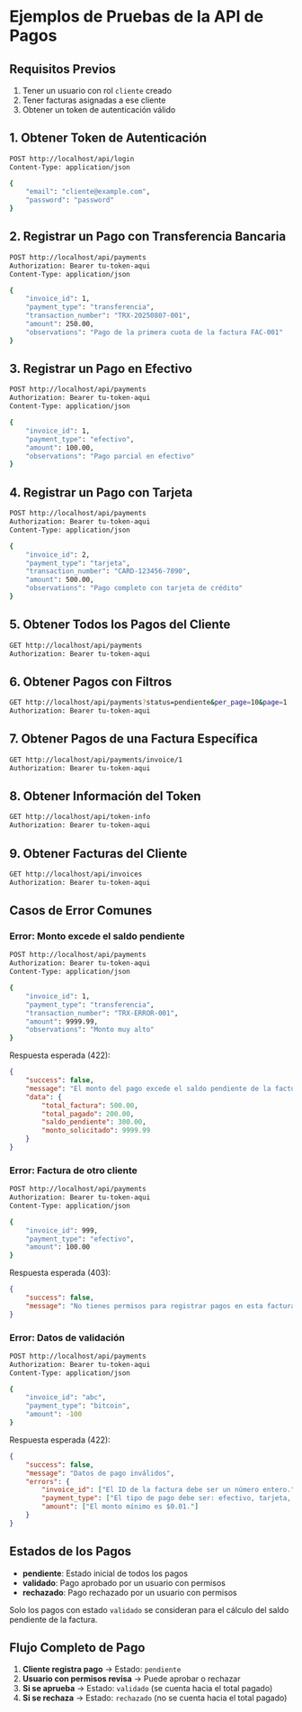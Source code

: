 # Ejemplos de Pruebas de la API de Pagos

## Requisitos Previos
1. Tener un usuario con rol `cliente` creado
2. Tener facturas asignadas a ese cliente
3. Obtener un token de autenticación válido

## 1. Obtener Token de Autenticación
```bash
POST http://localhost/api/login
Content-Type: application/json

{
    "email": "cliente@example.com",
    "password": "password"
}
```

## 2. Registrar un Pago con Transferencia Bancaria
```bash
POST http://localhost/api/payments
Authorization: Bearer tu-token-aqui
Content-Type: application/json

{
    "invoice_id": 1,
    "payment_type": "transferencia",
    "transaction_number": "TRX-20250807-001",
    "amount": 250.00,
    "observations": "Pago de la primera cuota de la factura FAC-001"
}
```

## 3. Registrar un Pago en Efectivo
```bash
POST http://localhost/api/payments
Authorization: Bearer tu-token-aqui
Content-Type: application/json

{
    "invoice_id": 1,
    "payment_type": "efectivo",
    "amount": 100.00,
    "observations": "Pago parcial en efectivo"
}
```

## 4. Registrar un Pago con Tarjeta
```bash
POST http://localhost/api/payments
Authorization: Bearer tu-token-aqui
Content-Type: application/json

{
    "invoice_id": 2,
    "payment_type": "tarjeta",
    "transaction_number": "CARD-123456-7890",
    "amount": 500.00,
    "observations": "Pago completo con tarjeta de crédito"
}
```

## 5. Obtener Todos los Pagos del Cliente
```bash
GET http://localhost/api/payments
Authorization: Bearer tu-token-aqui
```

## 6. Obtener Pagos con Filtros
```bash
GET http://localhost/api/payments?status=pendiente&per_page=10&page=1
Authorization: Bearer tu-token-aqui
```

## 7. Obtener Pagos de una Factura Específica
```bash
GET http://localhost/api/payments/invoice/1
Authorization: Bearer tu-token-aqui
```

## 8. Obtener Información del Token
```bash
GET http://localhost/api/token-info
Authorization: Bearer tu-token-aqui
```

## 9. Obtener Facturas del Cliente
```bash
GET http://localhost/api/invoices
Authorization: Bearer tu-token-aqui
```

## Casos de Error Comunes

### Error: Monto excede el saldo pendiente
```bash
POST http://localhost/api/payments
Authorization: Bearer tu-token-aqui
Content-Type: application/json

{
    "invoice_id": 1,
    "payment_type": "transferencia",
    "transaction_number": "TRX-ERROR-001",
    "amount": 9999.99,
    "observations": "Monto muy alto"
}
```

Respuesta esperada (422):
```json
{
    "success": false,
    "message": "El monto del pago excede el saldo pendiente de la factura",
    "data": {
        "total_factura": 500.00,
        "total_pagado": 200.00,
        "saldo_pendiente": 300.00,
        "monto_solicitado": 9999.99
    }
}
```

### Error: Factura de otro cliente
```bash
POST http://localhost/api/payments
Authorization: Bearer tu-token-aqui
Content-Type: application/json

{
    "invoice_id": 999,
    "payment_type": "efectivo",
    "amount": 100.00
}
```

Respuesta esperada (403):
```json
{
    "success": false,
    "message": "No tienes permisos para registrar pagos en esta factura"
}
```

### Error: Datos de validación
```bash
POST http://localhost/api/payments
Authorization: Bearer tu-token-aqui
Content-Type: application/json

{
    "invoice_id": "abc",
    "payment_type": "bitcoin",
    "amount": -100
}
```

Respuesta esperada (422):
```json
{
    "success": false,
    "message": "Datos de pago inválidos",
    "errors": {
        "invoice_id": ["El ID de la factura debe ser un número entero."],
        "payment_type": ["El tipo de pago debe ser: efectivo, tarjeta, transferencia o cheque."],
        "amount": ["El monto mínimo es $0.01."]
    }
}
```

## Estados de los Pagos

- **pendiente**: Estado inicial de todos los pagos
- **validado**: Pago aprobado por un usuario con permisos
- **rechazado**: Pago rechazado por un usuario con permisos

Solo los pagos con estado `validado` se consideran para el cálculo del saldo pendiente de la factura.

## Flujo Completo de Pago

1. **Cliente registra pago** → Estado: `pendiente`
2. **Usuario con permisos revisa** → Puede aprobar o rechazar
3. **Si se aprueba** → Estado: `validado` (se cuenta hacia el total pagado)
4. **Si se rechaza** → Estado: `rechazado` (no se cuenta hacia el total pagado)
